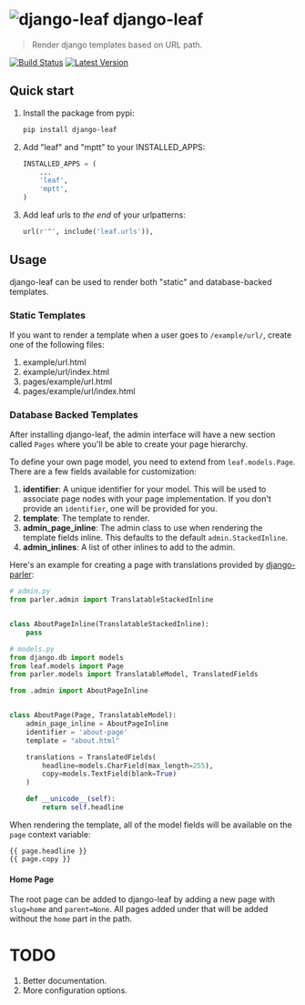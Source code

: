 # ![django-leaf](https://s3.amazonaws.com/django-leaf/img/django-leaf-icon.png) django-leaf

> Render django templates based on URL path.

[![Build Status](https://img.shields.io/travis/gsmke/django-leaf/master.svg?style=flat)](https://travis-ci.org/gsmke/django-leaf)
[![Latest Version](https://img.shields.io/pypi/v/django-leaf.svg?style=flat)](https://pypi.python.org/pypi/django-leaf/)

## Quick start

1. Install the package from pypi:

    ```bash
    pip install django-leaf
    ```

2. Add "leaf" and "mptt" to your INSTALLED_APPS:

    ```python
    INSTALLED_APPS = (
        ...
        'leaf',
        'mptt',
    )
    ```

3. Add leaf urls to *the end* of your urlpatterns:

    ```python
    url(r'^', include('leaf.urls')),
    ```

## Usage

django-leaf can be used to render both "static" and database-backed templates.

### Static Templates

If you want to render a template when a user goes to `/example/url/`, create one of the following files:

1. example/url.html
2. example/url/index.html
3. pages/example/url.html
4. pages/example/url/index.html

### Database Backed Templates

After installing django-leaf, the admin interface will have a new section called `Pages` where you'll be able to create your page hierarchy.

To define your own page model, you need to extend from `leaf.models.Page`.
There are a few fields available for customization:

1. **identifier**: A unique identifier for your model. This will be used to associate page nodes with your page implementation. If you don't provide an `identifier`, one will be provided for you.
2. **template**: The template to render.
3. **admin_page_inline**: The admin class to use when rendering the template fields inline. This defaults to the default ``admin.StackedInline``.
4. **admin_inlines**: A list of other inlines to add to the admin.

Here's an example for creating a page with translations provided by [django-parler](https://github.com/edoburu/django-parler):

```python
# admin.py
from parler.admin import TranslatableStackedInline


class AboutPageInline(TranslatableStackedInline):
    pass

# models.py
from django.db import models
from leaf.models import Page
from parler.models import TranslatableModel, TranslatedFields

from .admin import AboutPageInline


class AboutPage(Page, TranslatableModel):
    admin_page_inline = AboutPageInline
    identifier = 'about-page'
    template = "about.html"

    translations = TranslatedFields(
        headline=models.CharField(max_length=255),
        copy=models.TextField(blank=True)
    )

    def __unicode__(self):
        return self.headline
```

When rendering the template, all of the model fields will be available on the ``page`` context variable:

```django
{{ page.headline }}
{{ page.copy }}
```

#### Home Page

The root page can be added to django-leaf by adding a new page with `slug=home` and `parent=None`. All pages added under that will be added without the ``home`` part in the path.

# TODO

1. Better documentation.
2. More configuration options.
